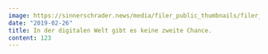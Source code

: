 ```yaml
---
image: https://sinnerschrader.news/media/filer_public_thumbnails/filer_public/e6/21/e62140d1-d057-4f3c-8032-2505cc066db5/700px_one_on_on_stefan_forster.png__480x288_q85_crop_subsampling-2_upscale.png
date: "2019-02-26"
title: In der digitalen Welt gibt es keine zweite Chance.
content: 123
---
```

